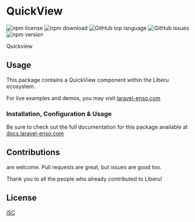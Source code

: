 # QuickView

![npm license](https://img.shields.io/npm/l/@liberu-ui/quick-view.svg) 
![npm download](https://img.shields.io/npm/dm/@liberu-ui/quick-view.svg) 
![GitHub top language](https://img.shields.io/github/languages/top/liberu-ui/quick-view.svg) 
![GitHub issues](https://img.shields.io/github/issues/liberu-ui/quick-view.svg) 
![npm version](https://img.shields.io/npm/v/@liberu-ui/quick-view.svg) 

Quickview

## Usage

This package contains a QuickView component within the Liberu ecosystem.

For live examples and demos, you may visit [laravel-enso.com](https://www.laravel-enso.com)

### Installation, Configuration & Usage

Be sure to check out the full documentation for this package available at [docs.laravel-enso.com](https://docs.laravel-enso.com/frontend/quick-view.html)

## Contributions

are welcome. Pull requests are great, but issues are good too.

Thank you to all the people who already contributed to Liberu!

## License

[ISC](https://opensource.org/licenses/ISC)
